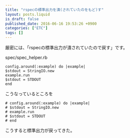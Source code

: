 ```yaml
---
title: "rspecの標準出力を潰(されていたのをもど)す"
layout: posts.liquid
is_draft: false
published_date: 2016-06-16 19:53:26 +0900
categories: ["ETC"]
tags: []
---
```


厳密には、「rspecの標準出力が潰されていたので戻す」です。

spec/spec\_helper.rb

    config.around(:example) do |example|
    $stdout = StringIO.new
    example.run
    $stdout = STDOUT
    end

こうなっているところを

    # config.around(:example) do |example|
    # $stdout = StringIO.new
    # example.run
    # $stdout = STDOUT
    # end

こうすると標準出力が戻ってきた。


